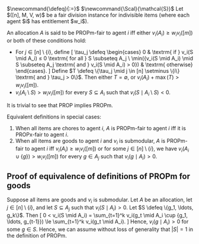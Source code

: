 <span class="invisible">
$\newcommand{\defeq}{:=}$
$\newcommand{\Scal}{\mathcal{S}}$
</span>
Let $([n], M, V, w)$ be a fair division instance for indivisible items
(where each agent $i$ has entitlement $w_i$).

An allocation $A$ is said to be PROPm-fair to agent $i$ iff
either $v_i(A_i) ≥ w_iv_i([m])$ or both of these conditions hold:

* For $j \in [n] \setminus \{i\}$, define
    \[ \tau_j \defeq \begin{cases}
    0 & \textrm{ if } v_i(S \mid A_i) ≤ 0 \textrm{ for all } S \subseteq A_j
    \\ \min(\{v_i(S \mid A_i) \mid S \subseteq A_j \textrm{ and } v_i(S \mid A_i) > 0\}) & \textrm{ otherwise}
    \end{cases}. \]
    Define $T \defeq \{\tau_j \mid j \in [n] \setminus \{i\} \textrm{ and } \tau_j > 0\}$.
    Then either $T = \emptyset$, or $v_i(A_i) + \max(T) > w_iv_i([m])$.
* $v_i(A_i \setminus S) > w_iv_i([m])$ for every $S \subseteq A_i$
    such that $v_i(S \mid A_i \setminus S) < 0$.

It is trivial to see that PROP implies PROPm.

Equivalent definitions in special cases:

1.  When all items are chores to agent $i$, $A$ is
    PROPm-fair to agent $i$ iff it is PROPx-fair to agent $i$.
2.  When all items are goods to agent $i$ and $v_i$ is submodular, $A$ is PROPm-fair to agent $i$
    iff $v_i(A_i) ≥ w_iv_i([m])$ or for some $j \in [n] \setminus \{i\}$, we have
    $v_i(A_i \cup \{g\}) > w_iv_i([m])$ for every $g \in A_j$ such that $v_i(g \mid A_i) > 0$.

## Proof of equivalence of definitions of PROPm for goods

Suppose all items are goods and $v_i$ is submodular.
Let $A$ be an allocation, let $j \in [n] \setminus \{i\}$,
and let $S \subseteq A_j$ such that $v_i(S \mid A_i) > 0$.
Let $S \defeq \{g_1, \ldots, g_k\}$. Then
\[ 0 < v_i(S \mid A_i) = \sum_{t=1}^k v_i(g_t \mid A_i \cup \{g_1, \ldots, g_{t-1}\})
    \le \sum_{t=1}^k v_i(g_t \mid A_i). \]
Hence, $v_i(g \mid A_i) > 0$ for some $g \in S$.
Hence, we can assume without loss of generality that $|S| = 1$ in the definition of PROPm.
